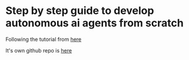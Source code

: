 # Step by step guide to develop autonomous ai agents from scratch

Following the tutorial from [here](https://www.udemy.com/course/build-autonomous-ai-agents-from-scratch-with-python)

It's own github repo is [here](https://github.com/hassancs91/AI-Agents-Course)
